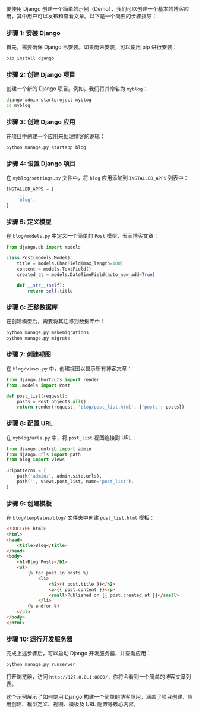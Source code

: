 要使用 Django 创建一个简单的示例（Demo），我们可以创建一个基本的博客应用，其中用户可以发布和查看文章。以下是一个简要的步骤指导：

### 步骤 1: 安装 Django

首先，需要确保 Django 已安装。如果尚未安装，可以使用 pip 进行安装：

```bash
pip install django
```

### 步骤 2: 创建 Django 项目

创建一个新的 Django 项目。例如，我们将其命名为 `myblog`：

```bash
django-admin startproject myblog
cd myblog
```

### 步骤 3: 创建 Django 应用

在项目中创建一个应用来处理博客的逻辑：

```bash
python manage.py startapp blog
```

### 步骤 4: 设置 Django 项目

在 `myblog/settings.py` 文件中，将 `blog` 应用添加到 `INSTALLED_APPS` 列表中：

```python
INSTALLED_APPS = [
    ...
    'blog',
]
```

### 步骤 5: 定义模型

在 `blog/models.py` 中定义一个简单的 `Post` 模型，表示博客文章：

```python
from django.db import models

class Post(models.Model):
    title = models.CharField(max_length=100)
    content = models.TextField()
    created_at = models.DateTimeField(auto_now_add=True)

    def __str__(self):
        return self.title
```

### 步骤 6: 迁移数据库

在创建模型后，需要将其迁移到数据库中：

```bash
python manage.py makemigrations
python manage.py migrate
```

### 步骤 7: 创建视图

在 `blog/views.py` 中，创建视图以显示所有博客文章：

```python
from django.shortcuts import render
from .models import Post

def post_list(request):
    posts = Post.objects.all()
    return render(request, 'blog/post_list.html', {'posts': posts})
```

### 步骤 8: 配置 URL

在 `myblog/urls.py` 中，将 `post_list` 视图连接到 URL：

```python
from django.contrib import admin
from django.urls import path
from blog import views

urlpatterns = [
    path('admin/', admin.site.urls),
    path('', views.post_list, name='post_list'),
]
```

### 步骤 9: 创建模板

在 `blog/templates/blog/` 文件夹中创建 `post_list.html` 模板：

```html
<!DOCTYPE html>
<html>
<head>
    <title>Blog</title>
</head>
<body>
    <h1>Blog Posts</h1>
    <ul>
        {% for post in posts %}
            <li>
                <h2>{{ post.title }}</h2>
                <p>{{ post.content }}</p>
                <small>Published on {{ post.created_at }}</small>
            </li>
        {% endfor %}
    </ul>
</body>
</html>
```

### 步骤 10: 运行开发服务器

完成上述步骤后，可以启动 Django 开发服务器，并查看应用：

```bash
python manage.py runserver
```

打开浏览器，访问 `http://127.0.0.1:8000/`，你将会看到一个简单的博客文章列表。

这个示例展示了如何使用 Django 构建一个简单的博客应用，涵盖了项目创建、应用创建、模型定义、视图、模板及 URL 配置等核心内容。
